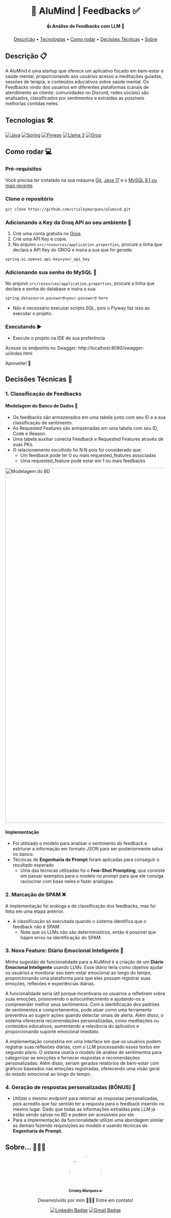 <h1 align="center"> 
	🧘 AluMind | Feedbacks ✅
</h1>

<h4 align="center"> 
	👍 Análise de Feedbacks com LLM 🤖
</h4>

<p align="center">
 <a href="#descricao">Descrição</a> •
 <a href="#tecnologias">Tecnologias</a> •
 <a href="#como-rodar">Como rodar</a> • 
 <a href="#decisoes">Decisões Técnicas</a> • 
 <a href="#sobre">Sobre</a>
</p>

## <a id="descricao"></a>Descrição 📋
A AluMind é uma startup que oferece um aplicativo focado em bem-estar e saúde mental, proporcionando aos usuários acesso a meditações guiadas, sessões de terapia, e conteúdos educativos sobre saúde mental. 
Os Feedbacks vindo dos usuários em diferentes plataformas (canais de atendimento ao cliente; comunidades no Discord; redes sociais) são analisados, classificados por sentimentos e extraídas as possíveis melhorias contidas neles.

## <a id="tecnologias"></a>Tecnologias 🛠
[![Java](https://img.shields.io/badge/java-%23ED8B00.svg?style=for-the-badge&logo=openjdk&logoColor=white)](https://www.java.com/pt-BR/)
[![Spring](https://img.shields.io/badge/spring-%236DB33F.svg?style=for-the-badge&logo=spring&logoColor=white)](https://spring.io)
[![Flyway](https://img.shields.io/badge/flyway-AC2020?style=for-the-badge&logo=flyway&logoColor=white)](https://www.red-gate.com/products/flyway/community/)
[![Llama 3](https://img.shields.io/badge/Llama_3-%230467DF.svg?style=for-the-badge&logo=Meta&logoColor=white)](https://www.llama.com)
[![Groq](https://img.shields.io/badge/groq_api-F54A2A?style=for-the-badge&logo=groq&logoColor=white)](https://groq.com)

## <a id="como-rodar"></a>Como rodar 💻
### Pré-requisitos
Você precisa ter instalado na sua máquina [Git](https://git-scm.com), [Java 17](https://www.java.com/pt-BR/) e o [MySQL 8.1 ou mais recente](https://www.mysql.com).

### Clone o repositório
```bash
git clone https://github.com/crisleymarques/alumind.git
```

### Adicionando a Key da Groq API ao seu ambiente 🔑
1. Crie uma conta gratuita no [Groq](https://groq.com).
2. Crie uma API Key e copie.
3. No arquivo `src/resources/application.properties`, procure a linha que declara a API Key do GROQ e insira a sua que foi gerada:
```bash
spring.ai.openai.api-key=your_api_key
```

### Adicionando sua senha do MySQL 🤫
No arquivo `src/resources/application.properties`, procure a linha que declara a senha do database e insira a sua:
```bash
spring.datasource.password=your-password-here
```
- Não é necessário executar scripts SQL, pois o Flyway faz isso ao executar o projeto.

### Executando ▶️
- Execute o projeto na IDE de sua preferência

Acesse os endpoints no Swagger: http://localhost:8080/swagger-ui/index.html

Aproveite! 🎉

## <a id="decisoes"></a>Decisões Técnicas 📑

### 1. Classificação de Feedbacks 
#### Modelagem do Banco de Dados 🎲
- Os feedbacks são armazenados em uma tabela junto com seu ID e a sua classificação de sentimento.
- As Requested Features são armazenadas em uma tabela com seu ID, Code e Reason.
- Uma tabela auxiliar conecta Feedback e Requested Features através de suas PKs.
- O relacionamento escolhido foi N:N pois foi considerado que:
  - Um feedback pode ter 0 ou mais requested_features associadas
  - Uma requested_feature pode estar em 1 ou mais feedbacks

<img width="1111" alt="Modelagem do BD" src="https://github.com/user-attachments/assets/d4dc46bc-062d-4edf-af3a-79a072d20c77">

#### Implementação
- Foi utilizado o modelo para analisar o sentimento do feedback e estrturar a informação em formato JSON para ser posteriormente salva no banco.
- Técnicas de **Engenharia de Prompt** foram aplicadas para conseguir o resultado esperado
  - Uma das técnicas utilizadas foi o **Few-Shot Prompting**, que consiste em passar exemplos para o modelo no prompt para que ele consiga raciocinar com base neles e fazer analogias.

### 2. Marcação de SPAM ❌
A implementação foi análoga a de classificação dos feedbacks, mas foi feita em uma etapa anterior.
- A classificação só executada quando o sistema identifica que o feedback não é SPAM.
  - Note que os LLMs não são determinísticos, então é possível que hajam erros na identificação do SPAM.

### 3. Nova Feature: Diário Emocional Inteligente 📝
Minha sugestão de funcionalidade para a AluMind é a criação de um **Diário Emocional Inteligente** usando LLMs. 
Esse diário teria como objetivo ajudar os usuários a monitorar seu bem-estar emocional ao longo do tempo, proporcionando uma plataforma para que eles possam registrar suas emoções, reflexões e experiências diárias.

A funcionalidade seria útil porque incentivaria os usuários a refletirem sobre suas emoções, promovendo o autoconhecimento e ajudando-os a compreender melhor seus sentimentos. 
Com a identificação dos padrões de sentimentos e comportamentos, pode atuar como uma ferramenta preventiva ao sugerir ações quando detectar sinais de alerta. 
Além disso, o sistema ofereceria recomendações personalizadas, como meditações ou conteúdos educativos, aumentando a relevância do aplicativo e proporcionando suporte emocional imediato.

A implementação consistiria em uma interface em que os usuários podem registrar suas reflexões diárias, com o LLM processando esses textos em segundo plano. 
O sistema usaria o modelo de análise de sentimentos para categorizar as emoções e fornecer respostas e recomendações personalizadas. 
Além disso, seriam gerados relatórios de bem-estar com gráficos baseados nas emoções registradas, oferecendo uma visão geral do estado emocional ao longo do tempo.

### 4. Geração de respostas personalizadas (BÔNUS) 📨
- Utilizei o mesmo endpoint para retornar as respostas personalizadas, pois acredito que faz sentido ter a resposta para o feedback inserido no mesmo lugar.
Dado que todas as informações extraídas pela LLM já estão sendo salvas no BD e podem ser acessíveis por ele.
- Para a implementação da funcionalidade utilizei uma abordagem similar as demais fazendo requisições ao modelo e usando técnicas de **Engenharia de Prompt**.



## <a id="sobre"></a>Sobre... 👩🏻‍💻

<div align="center">

<a href="https://github.com/crisleymarques">
 <img style="border-radius: 50%" src="https://avatars.githubusercontent.com/u/44072771?v=4" width="100px;" alt="">
 <br>
 <sub><b>Crisley Marques ✨</b></sub></a> 
 <br>
 
 Desenvolvido por mim 👩🏻‍💻 Entre em contato!
 
[![Linkedin Badge](https://img.shields.io/badge/-Crisley_Marques-blue?style=flat-square&logo=Linkedin&logoColor=white&link=https://www.linkedin.com/in/crisley-marques/)](https://www.linkedin.com/in/crisley-marques/)
[![Gmail Badge](https://img.shields.io/badge/-crisleyvmarques@gmail.com-c14438?style=flat-square&logo=Gmail&logoColor=white&link=mailto:crisleyvmarques@gmail.com)](mailto:crisleyvmarques@gmail.com)

</div>
